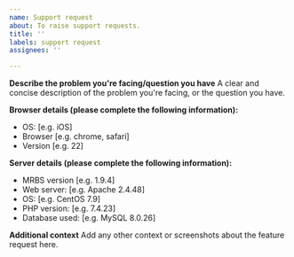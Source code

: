 ```yaml
---
name: Support request
about: To raise support requests.
title: ''
labels: support request
assignees: ''

---
```


**Describe the problem you're facing/question you have**
A clear and concise description of the problem you're facing, or the question you have.

**Browser details (please complete the following information):**
 - OS: [e.g. iOS]
 - Browser [e.g. chrome, safari]
 - Version [e.g. 22]

**Server details (please complete the following information):**
 - MRBS version [e.g. 1.9.4]
 - Web server: [e.g. Apache 2.4.48]
 - OS: [e.g. CentOS 7.9]
 - PHP version: [e.g. 7.4.23]
 - Database used: [e.g. MySQL 8.0.26]

**Additional context**
Add any other context or screenshots about the feature request here.

